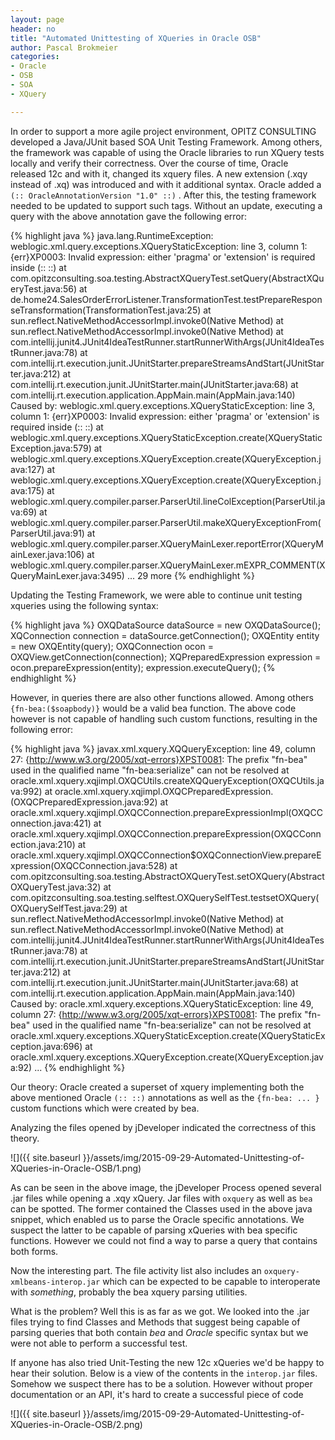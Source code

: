 ```yaml
--- 
layout: page
header: no
title: "Automated Unittesting of XQueries in Oracle OSB"
author: Pascal Brokmeier
categories:
- Oracle
- OSB
- SOA
- XQuery

---
```


In order to support a more agile project environment, OPITZ CONSULTING developed a Java/JUnit based SOA Unit Testing Framework. Among others, the framework was capable of using the Oracle libraries to run XQuery tests locally and verify their correctness. Over the course of time, Oracle released 12c and with it, changed its xquery files. A new extension (.xqy instead of .xq) was introduced and with it additional syntax. Oracle added a `(:: OracleAnnotationVersion "1.0" ::)` . After this, the testing framework needed to be updated to support such tags. Without an update, executing a query with the above annotation gave the following error: 

{% highlight java %}
java.lang.RuntimeException: weblogic.xml.query.exceptions.XQueryStaticException: line 3, column 1: {err}XP0003: Invalid expression: either 'pragma' or 'extension' is required inside (:: ::)
  at com.opitzconsulting.soa.testing.AbstractXQueryTest.setQuery(AbstractXQueryTest.java:56)
  at de.home24.SalesOrderErrorListener.TransformationTest.testPrepareResponseTransformation(TransformationTest.java:25)
  at sun.reflect.NativeMethodAccessorImpl.invoke0(Native Method)
  at sun.reflect.NativeMethodAccessorImpl.invoke0(Native Method)
  at com.intellij.junit4.JUnit4IdeaTestRunner.startRunnerWithArgs(JUnit4IdeaTestRunner.java:78)
  at com.intellij.rt.execution.junit.JUnitStarter.prepareStreamsAndStart(JUnitStarter.java:212)
  at com.intellij.rt.execution.junit.JUnitStarter.main(JUnitStarter.java:68)
  at com.intellij.rt.execution.application.AppMain.main(AppMain.java:140)
Caused by: weblogic.xml.query.exceptions.XQueryStaticException: line 3, column 1: {err}XP0003: Invalid expression: either 'pragma' or 'extension' is required inside (:: ::)
  at weblogic.xml.query.exceptions.XQueryStaticException.create(XQueryStaticException.java:579)
  at weblogic.xml.query.exceptions.XQueryException.create(XQueryException.java:127)
  at weblogic.xml.query.exceptions.XQueryException.create(XQueryException.java:175)
  at weblogic.xml.query.compiler.parser.ParserUtil.lineColException(ParserUtil.java:69)
  at weblogic.xml.query.compiler.parser.ParserUtil.makeXQueryExceptionFrom(ParserUtil.java:91)
  at weblogic.xml.query.compiler.parser.XQueryMainLexer.reportError(XQueryMainLexer.java:106)
  at weblogic.xml.query.compiler.parser.XQueryMainLexer.mEXPR_COMMENT(XQueryMainLexer.java:3495)
  ... 29 more
{% endhighlight %}

Updating the Testing Framework, we were able to continue unit testing xqueries  using the following syntax:
<!--more-->

{% highlight java %}
OXQDataSource dataSource = new OXQDataSource();
XQConnection connection = dataSource.getConnection();
OXQEntity entity = new OXQEntity(query);
OXQConnection ocon = OXQView.getConnection(connection);
XQPreparedExpression expression = ocon.prepareExpression(entity);
expression.executeQuery();
{% endhighlight %}

However, in queries there are also other functions allowed. Among others `{fn-bea:($soapbody)}` would be a valid bea function. The above code however is not capable of handling such custom functions, resulting in the following error:

{% highlight java %}
javax.xml.xquery.XQQueryException: line 49, column 27: {http://www.w3.org/2005/xqt-errors}XPST0081: The prefix "fn-bea" used in the qualified name "fn-bea:serialize" can not be resolved
	at oracle.xml.xquery.xqjimpl.OXQCUtils.createXQQueryException(OXQCUtils.java:992)
	at oracle.xml.xquery.xqjimpl.OXQCPreparedExpression.<init>(OXQCPreparedExpression.java:92)
	at oracle.xml.xquery.xqjimpl.OXQCConnection.prepareExpressionImpl(OXQCConnection.java:421)
	at oracle.xml.xquery.xqjimpl.OXQCConnection.prepareExpression(OXQCConnection.java:210)
	at oracle.xml.xquery.xqjimpl.OXQCConnection$OXQConnectionView.prepareExpression(OXQCConnection.java:528)
	at com.opitzconsulting.soa.testing.AbstractOXQueryTest.setOXQuery(AbstractOXQueryTest.java:32)
	at com.opitzconsulting.soa.testing.selftest.OXQuerySelfTest.testsetOXQuery(OXQuerySelfTest.java:29)
	at sun.reflect.NativeMethodAccessorImpl.invoke0(Native Method)
	at sun.reflect.NativeMethodAccessorImpl.invoke0(Native Method)
	at com.intellij.junit4.JUnit4IdeaTestRunner.startRunnerWithArgs(JUnit4IdeaTestRunner.java:78)
	at com.intellij.rt.execution.junit.JUnitStarter.prepareStreamsAndStart(JUnitStarter.java:212)
	at com.intellij.rt.execution.junit.JUnitStarter.main(JUnitStarter.java:68)
	at com.intellij.rt.execution.application.AppMain.main(AppMain.java:140)
Caused by: oracle.xml.xquery.exceptions.XQueryStaticException: line 49, column 27: {http://www.w3.org/2005/xqt-errors}XPST0081: The prefix "fn-bea" used in the qualified name "fn-bea:serialize" can not be resolved
	at oracle.xml.xquery.exceptions.XQueryStaticException.create(XQueryStaticException.java:696)
	at oracle.xml.xquery.exceptions.XQueryException.create(XQueryException.java:92)
...
{% endhighlight %}

Our theory: Oracle created a superset of xquery implementing both the above mentioned Oracle `(:: ::)` annotations as well as the `{fn-bea: ... }` custom functions which were created by bea. 

Analyzing the files opened by jDeveloper indicated the correctness of this theory. 

![]({{ site.baseurl }}/assets/img/2015-09-29-Automated-Unittesting-of-XQueries-in-Oracle-OSB/1.png)

As can be seen in the above image, the jDeveloper Process opened several .jar files while opening a .xqy xQuery. Jar files with `oxquery` as well as `bea` can be spotted. The former contained the Classes used in the above java snippet, which enabled us to parse the Oracle specific annotations. We suspect the latter to be capable of parsing xQueries with bea specific functions. However we could not find a way to parse a query that contains both forms.

Now the interesting part. The file activity list also includes an `oxquery-xmlbeans-interop.jar` which can be expected to be capable to interoperate with *something*, probably the bea xquery parsing utilities. 

What is the problem? Well this is as far as we got. We looked into the .jar files trying to find Classes and Methods that suggest being capable of parsing queries that both contain *bea* and *Oracle* specific syntax but we were not able to perform a successful test. 

If anyone has also tried Unit-Testing the new 12c xQueries we'd be happy to hear their solution.  Below is a view of the contents in the `interop.jar` files. Somehow we suspect there has to be a solution. However without proper documentation or an API, it's hard to create a successful piece of code

![]({{ site.baseurl }}/assets/img/2015-09-29-Automated-Unittesting-of-XQueries-in-Oracle-OSB/2.png) 
